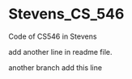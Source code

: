 # Stevens_CS_546
Code of CS546 in Stevens

add another line in readme file.


another branch add this line